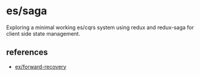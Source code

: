 # es/saga

Exploring a minimal working es/cqrs system using redux and redux-saga for client side state management.

## references

* [ex/forward-recovery](https://github.com/kuy/redux-saga-examples/blob/master/wizard/sagas/wizard.js)
